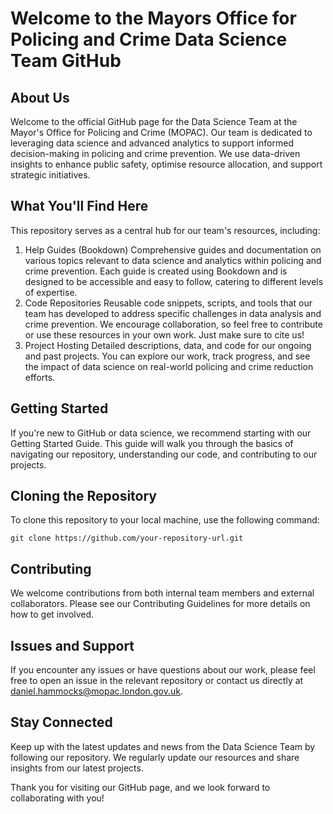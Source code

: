 # Welcome to the Mayors Office for Policing and Crime Data Science Team GitHub

## About Us

Welcome to the official GitHub page for the Data Science Team at the Mayor's Office for Policing and Crime (MOPAC). Our team is dedicated to leveraging data science and advanced analytics to support informed decision-making in policing and crime prevention. We use data-driven insights to enhance public safety, optimise resource allocation, and support strategic initiatives.

## What You'll Find Here

This repository serves as a central hub for our team's resources, including:

1. Help Guides (Bookdown)
Comprehensive guides and documentation on various topics relevant to data science and analytics within policing and crime prevention.
Each guide is created using Bookdown and is designed to be accessible and easy to follow, catering to different levels of expertise.
2. Code Repositories
Reusable code snippets, scripts, and tools that our team has developed to address specific challenges in data analysis and crime prevention.
We encourage collaboration, so feel free to contribute or use these resources in your own work. Just make sure to cite us!
3. Project Hosting
Detailed descriptions, data, and code for our ongoing and past projects.
You can explore our work, track progress, and see the impact of data science on real-world policing and crime reduction efforts.

## Getting Started

If you're new to GitHub or data science, we recommend starting with our Getting Started Guide. This guide will walk you through the basics of navigating our repository, understanding our code, and contributing to our projects.

## Cloning the Repository
To clone this repository to your local machine, use the following command:

```{bash}
git clone https://github.com/your-repository-url.git
```
## Contributing
We welcome contributions from both internal team members and external collaborators. Please see our Contributing Guidelines for more details on how to get involved.

## Issues and Support
If you encounter any issues or have questions about our work, please feel free to open an issue in the relevant repository or contact us directly at daniel.hammocks@mopac.london.gov.uk.

## Stay Connected
Keep up with the latest updates and news from the Data Science Team by following our repository. We regularly update our resources and share insights from our latest projects.

Thank you for visiting our GitHub page, and we look forward to collaborating with you!
